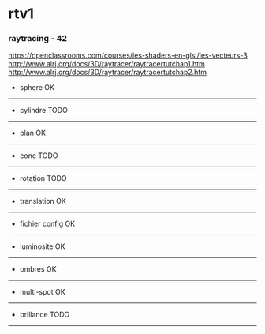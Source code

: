 # rtv1
### raytracing - 42

https://openclassrooms.com/courses/les-shaders-en-glsl/les-vecteurs-3
http://www.alrj.org/docs/3D/raytracer/raytracertutchap1.htm
http://www.alrj.org/docs/3D/raytracer/raytracertutchap2.htm

- sphere OK
---
- cylindre TODO
---
- plan OK
---
- cone TODO
---
- rotation TODO
---
- translation OK
---
- fichier config OK
---
- luminosite OK
---
- ombres OK
---
- multi-spot OK
---
- brillance TODO
---